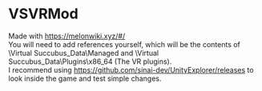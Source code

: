 # VSVRMod
Made with https://melonwiki.xyz/#/ <br>
You will need to add references yourself, which will be the contents of \Virtual Succubus_Data\Managed and \Virtual Succubus_Data\Plugins\x86_64 (The VR plugins). <br>
I recommend using https://github.com/sinai-dev/UnityExplorer/releases to look inside the game and test simple changes.
